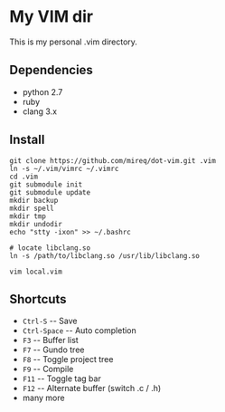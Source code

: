My VIM dir
==========

This is my personal .vim directory.

Dependencies
------------

* python 2.7
* ruby
* clang 3.x

Install
-------

    git clone https://github.com/mireq/dot-vim.git .vim
    ln -s ~/.vim/vimrc ~/.vimrc
    cd .vim
    git submodule init
    git submodule update
    mkdir backup
    mkdir spell
    mkdir tmp
    mkdir undodir
    echo "stty -ixon" >> ~/.bashrc

    # locate libclang.so
    ln -s /path/to/libclang.so /usr/lib/libclang.so

    vim local.vim

Shortcuts
---------

* `Ctrl-S` -- Save
* `Ctrl-Space` -- Auto completion
* `F3` -- Buffer list
* `F7` -- Gundo tree
* `F8` -- Toggle project tree
* `F9` -- Compile
* `F11` -- Toggle tag bar
* `F12` -- Alternate buffer (switch .c / .h)
* many more

